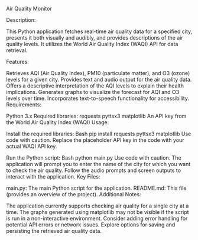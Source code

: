 Air Quality Monitor

Description:

This Python application fetches real-time air quality data for a specified city, presents it both visually and audibly, and provides descriptions of the air quality levels. It utilizes the World Air Quality Index (WAQI) API for data retrieval.

Features:

Retrieves AQI (Air Quality Index), PM10 (particulate matter), and O3 (ozone) levels for a given city.
Provides text and audio output for the air quality data.
Offers a descriptive interpretation of the AQI levels to explain their health implications.
Generates graphs to visualize the forecast for AQI and O3 levels over time.
Incorporates text-to-speech functionality for accessibility.
Requirements:

Python 3.x
Required libraries:
requests
pyttsx3
matplotlib
An API key from the World Air Quality Index (WAQI)
Usage:

Install the required libraries:
Bash
  pip install requests pyttsx3 matplotlib
Use code with caution.
Replace the placeholder API key in the code with your actual WAQI API key.

Run the Python script:
Bash
  python main.py
Use code with caution.
The application will prompt you to enter the name of the city for which you want to check the air quality.
Follow the audio prompts and screen outputs to interact with the application.
Key Files:

main.py: The main Python script for the application.
README.md: This file (provides an overview of the project).
Additional Notes:

The application currently supports checking air quality for a single city at a time.
The graphs generated using matplotlib may not be visible if the script is run in a non-interactive environment.
Consider adding error handling for potential API errors or network issues.
Explore options for saving and persisting the retrieved air quality data.
